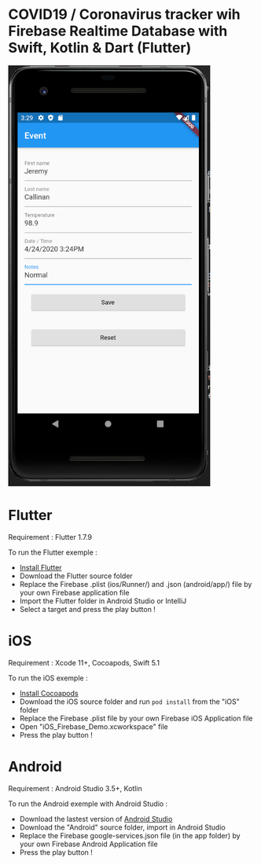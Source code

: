 # COVID19 / Coronavirus tracker wih Firebase Realtime Database with Swift, Kotlin & Dart (Flutter)

![COVID Event](COVID-Event-Full-Form.png)
# Flutter

Requirement : Flutter 1.7.9

To run the Flutter exemple :
- [Install Flutter](https://flutter.io/docs/get-started/install)
- Download the Flutter source folder
- Replace the Firebase .plist (ios/Runner/) and .json (android/app/) file by your own Firebase application file
- Import the Flutter folder in Android Studio or IntelliJ
- Select a target and press the play button !

# iOS

Requirement : Xcode 11+, Cocoapods, Swift 5.1

To run the iOS exemple :
- [Install Cocoapods](https://guides.cocoapods.org/using/getting-started.html)
- Download the iOS source folder and run `pod install` from the "iOS" folder
- Replace the Firebase .plist file by your own Firebase iOS Application file 
- Open "iOS_Firebase_Demo.xcworkspace" file
- Press the play button ! 

# Android 

Requirement : Android Studio 3.5+, Kotlin 

To run the Android exemple with Android Studio : 
- Download the lastest version of [Android Studio](https://developer.android.com/studio/index.html)
- Download the "Android" source folder, import in Android Studio 
- Replace the Firebase google-services.json file (in the app folder) by your own Firebase Android Application file
- Press the play button !
